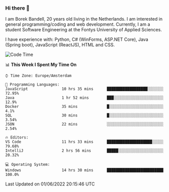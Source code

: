 ### Hi there 👋

I am Borek Bandell, 20 years old living in the Netherlands. I am interested in general programming/coding and web development. Currently, I am a student Software Engineering at the Fontys University of Applied Sciences.

I have experience with: Python, C# (WinForms, ASP.NET Core), Java (Spring boot), JavaScript (ReactJS), HTML and CSS.

<!--START_SECTION:waka-->
![Code Time](http://img.shields.io/badge/Code%20Time-164%20hrs%2049%20mins-blue)

📊 **This Week I Spent My Time On** 

```text
⌚︎ Time Zone: Europe/Amsterdam

💬 Programming Languages: 
JavaScript               10 hrs 35 mins      ██████████████████░░░░░░░   72.95% 
Java                     1 hr 52 mins        ███░░░░░░░░░░░░░░░░░░░░░░   12.9% 
Docker                   35 mins             █░░░░░░░░░░░░░░░░░░░░░░░░   4.1% 
SQL                      30 mins             █░░░░░░░░░░░░░░░░░░░░░░░░   3.54% 
JSON                     22 mins             ░░░░░░░░░░░░░░░░░░░░░░░░░   2.54%

🔥 Editors: 
VS Code                  11 hrs 33 mins      ████████████████████░░░░░   79.68% 
IntelliJ                 2 hrs 56 mins       █████░░░░░░░░░░░░░░░░░░░░   20.32%

💻 Operating System: 
Windows                  14 hrs 30 mins      █████████████████████████   100.0%

```


 Last Updated on 01/06/2022 20:15:46 UTC
<!--END_SECTION:waka-->

<!--**tcBorek2002/tcBorek2002** is a ✨ _special_ ✨ repository because its `README.md` (this file) appears on your GitHub profile.

Here are some ideas to get you started:

- 🔭 I’m currently working on ...
- 🌱 I’m currently learning ...
- 👯 I’m looking to collaborate on ...
- 🤔 I’m looking for help with ...
- 💬 Ask me about ...
- 📫 How to reach me: ...
- 😄 Pronouns: ...
- ⚡ Fun fact: ...
-->
